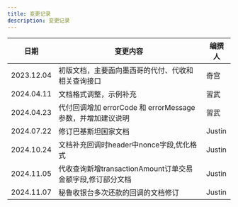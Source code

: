 ```yaml
---
title: 变更记录
description: 变更记录
---
```


| 日期         | 变更内容                                       | 编撰人    |
|------------|--------------------------------------------|--------|
| 2023.12.04 | 初版文档，主要面向墨西哥的代付、代收和相关查询接口                  | 奇宫     |
| 2024.04.11 | 文档格式调整，示例补充                                | 習武     |
| 2024.04.23 | 代付回调增加 errorCode 和 errorMessage 参数，并增加建议说明 | 習武     |
| 2024.07.22 | 修订巴基斯坦国家文档                                 | Justin |
| 2024.10.24 | 文档补充回调时header中nonce字段,优化格式                 | Justin |
| 2024.11.05 | 代收查询新增transactionAmount订单交易金额字段,修订部分文档     | Justin |
| 2024.11.07 | 秘鲁收银台多次还款的回调的文档修订                          | Justin |